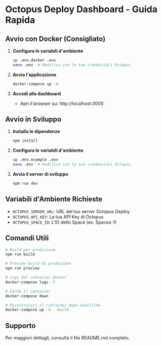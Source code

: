 # Octopus Deploy Dashboard - Guida Rapida

## Avvio con Docker (Consigliato)

1. **Configura le variabili d'ambiente**
   ```bash
   cp .env.docker .env
   nano .env  # Modifica con le tue credenziali Octopus
   ```

2. **Avvia l'applicazione**
   ```bash
   docker-compose up -d
   ```

3. **Accedi alla dashboard**
   - Apri il browser su: http://localhost:3000

## Avvio in Sviluppo

1. **Installa le dipendenze**
   ```bash
   npm install
   ```

2. **Configura le variabili d'ambiente**
   ```bash
   cp .env.example .env
   nano .env  # Modifica con le tue credenziali Octopus
   ```

3. **Avvia il server di sviluppo**
   ```bash
   npm run dev
   ```

## Variabili d'Ambiente Richieste

- `OCTOPUS_SERVER_URL`: URL del tuo server Octopus Deploy
- `OCTOPUS_API_KEY`: La tua API Key di Octopus
- `OCTOPUS_SPACE_ID`: L'ID dello Space (es. Spaces-1)

## Comandi Utili

```bash
# Build per produzione
npm run build

# Preview build di produzione
npm run preview

# Logs del container Docker
docker-compose logs -f

# Ferma il container
docker-compose down

# Ricostruisci il container dopo modifiche
docker-compose up -d --build
```

## Supporto

Per maggiori dettagli, consulta il file README.md completo.
